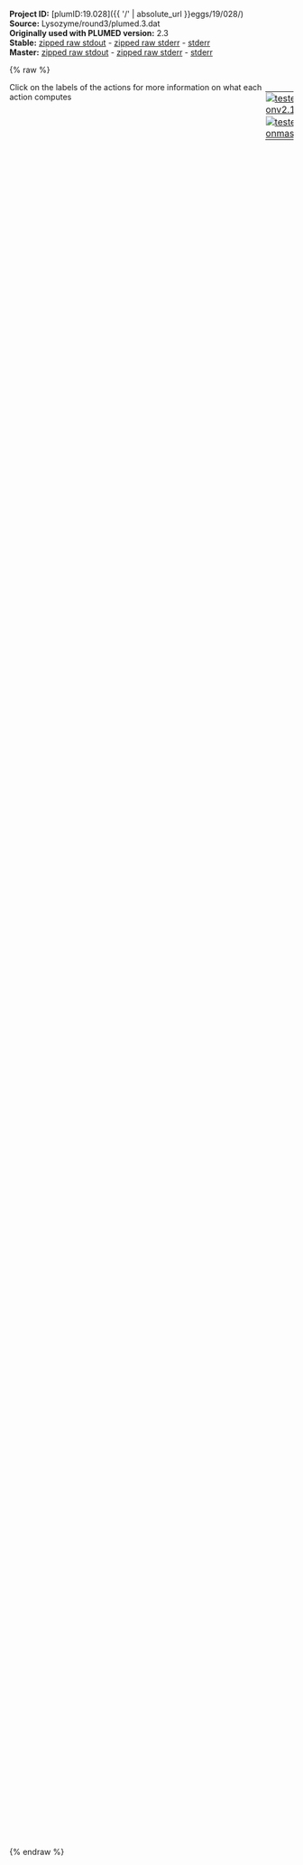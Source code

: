 **Project ID:** [plumID:19.028]({{ '/' | absolute_url }}eggs/19/028/)  
**Source:** Lysozyme/round3/plumed.3.dat  
**Originally used with PLUMED version:** 2.3  
**Stable:** [zipped raw stdout](plumed.3.dat.plumed.stdout.txt.zip) - [zipped raw stderr](plumed.3.dat.plumed.stderr.txt.zip) - [stderr](plumed.3.dat.plumed.stderr)  
**Master:** [zipped raw stdout](plumed.3.dat.plumed_master.stdout.txt.zip) - [zipped raw stderr](plumed.3.dat.plumed_master.stderr.txt.zip) - [stderr](plumed.3.dat.plumed_master.stderr)  

{% raw %}
<div style="width: 100%; float:left">
<div style="width: 90%; float:left" id="value_details_data/Lysozyme/round3/plumed.3.dat"> Click on the labels of the actions for more information on what each action computes </div>
<div style="width: 10%; float:left"><table><tr><td style="padding:1px"><a href="plumed.3.dat.plumed.stderr"><img src="https://img.shields.io/badge/v2.10-passing-green.svg" alt="tested onv2.10" /></a></td></tr><tr><td style="padding:1px"><a href="plumed.3.dat.plumed_master.stderr"><img src="https://img.shields.io/badge/master-passing-green.svg" alt="tested onmaster" /></a></td></tr></table></div></div>
<pre style="width=97%;">
<span class="plumedtooltip" style="color:green">WHOLEMOLECULES<span class="right">This action is used to rebuild molecules that can become split by the periodic boundary conditions. <a href="https://www.plumed.org/doc-master/user-doc/html/_w_h_o_l_e_m_o_l_e_c_u_l_e_s.html" style="color:green">More details</a><i></i></span></span> <span class="plumedtooltip">ENTITY0<span class="right">the atoms that make up a molecule that you wish to align<i></i></span></span>=1-2881


<span style="display:none;" id="data/Lysozyme/round3/plumed.3.dat">The WHOLEMOLECULES action with label <b></b> calculates something</span><b name="data/Lysozyme/round3/plumed.3.datlig" onclick='showPath("data/Lysozyme/round3/plumed.3.dat","data/Lysozyme/round3/plumed.3.datlig","data/Lysozyme/round3/plumed.3.datlig","violet")'>lig</b><span style="display:none;" id="data/Lysozyme/round3/plumed.3.datlig">The COM action with label <b>lig</b> calculates the following quantities:<table  align="center" frame="void" width="95%" cellpadding="5%"><tr><td width="5%"><b> Quantity </b>  </td><td width="5%"><b> Type </b>  </td><td><b> Description </b> </td></tr><tr><td width="5%">lig</td><td width="5%"><font color="violet">atoms</font></td><td>virtual atom calculated by COM action</td></tr></table></span>: <span class="plumedtooltip" style="color:green">COM<span class="right">Calculate the center of mass for a group of atoms. <a href="https://www.plumed.org/doc-master/user-doc/html/_c_o_m.html" style="color:green">More details</a><i></i></span></span> <span class="plumedtooltip">ATOMS<span class="right">the list of atoms which are involved the virtual atom's definition<i></i></span></span>=2870,2872,2874


<b name="data/Lysozyme/round3/plumed.3.datd1" onclick='showPath("data/Lysozyme/round3/plumed.3.dat","data/Lysozyme/round3/plumed.3.datd1","data/Lysozyme/round3/plumed.3.datd1","black")'>d1</b><span style="display:none;" id="data/Lysozyme/round3/plumed.3.datd1">The DISTANCE action with label <b>d1</b> calculates the following quantities:<table  align="center" frame="void" width="95%" cellpadding="5%"><tr><td width="5%"><b> Quantity </b>  </td><td width="5%"><b> Type </b>  </td><td><b> Description </b> </td></tr><tr><td width="5%">d1</td><td width="5%"><font color="black">scalar</font></td><td>the DISTANCE between this pair of atoms</td></tr></table></span>: <span class="plumedtooltip" style="color:green">DISTANCE<span class="right">Calculate the distance between a pair of atoms. <a href="https://www.plumed.org/doc-master/user-doc/html/_d_i_s_t_a_n_c_e.html" style="color:green">More details</a><i></i></span></span> <span class="plumedtooltip">ATOMS<span class="right">the pair of atom that we are calculating the distance between<i></i></span></span>=<b name="data/Lysozyme/round3/plumed.3.datlig">lig</b>,1533
<b name="data/Lysozyme/round3/plumed.3.datd2" onclick='showPath("data/Lysozyme/round3/plumed.3.dat","data/Lysozyme/round3/plumed.3.datd2","data/Lysozyme/round3/plumed.3.datd2","black")'>d2</b><span style="display:none;" id="data/Lysozyme/round3/plumed.3.datd2">The DISTANCE action with label <b>d2</b> calculates the following quantities:<table  align="center" frame="void" width="95%" cellpadding="5%"><tr><td width="5%"><b> Quantity </b>  </td><td width="5%"><b> Type </b>  </td><td><b> Description </b> </td></tr><tr><td width="5%">d2</td><td width="5%"><font color="black">scalar</font></td><td>the DISTANCE between this pair of atoms</td></tr></table></span>: <span class="plumedtooltip" style="color:green">DISTANCE<span class="right">Calculate the distance between a pair of atoms. <a href="https://www.plumed.org/doc-master/user-doc/html/_d_i_s_t_a_n_c_e.html" style="color:green">More details</a><i></i></span></span> <span class="plumedtooltip">ATOMS<span class="right">the pair of atom that we are calculating the distance between<i></i></span></span>=<b name="data/Lysozyme/round3/plumed.3.datlig">lig</b>,1716
<b name="data/Lysozyme/round3/plumed.3.datd3" onclick='showPath("data/Lysozyme/round3/plumed.3.dat","data/Lysozyme/round3/plumed.3.datd3","data/Lysozyme/round3/plumed.3.datd3","black")'>d3</b><span style="display:none;" id="data/Lysozyme/round3/plumed.3.datd3">The DISTANCE action with label <b>d3</b> calculates the following quantities:<table  align="center" frame="void" width="95%" cellpadding="5%"><tr><td width="5%"><b> Quantity </b>  </td><td width="5%"><b> Type </b>  </td><td><b> Description </b> </td></tr><tr><td width="5%">d3</td><td width="5%"><font color="black">scalar</font></td><td>the DISTANCE between this pair of atoms</td></tr></table></span>: <span class="plumedtooltip" style="color:green">DISTANCE<span class="right">Calculate the distance between a pair of atoms. <a href="https://www.plumed.org/doc-master/user-doc/html/_d_i_s_t_a_n_c_e.html" style="color:green">More details</a><i></i></span></span> <span class="plumedtooltip">ATOMS<span class="right">the pair of atom that we are calculating the distance between<i></i></span></span>=<b name="data/Lysozyme/round3/plumed.3.datlig">lig</b>,2285
<b name="data/Lysozyme/round3/plumed.3.datd4" onclick='showPath("data/Lysozyme/round3/plumed.3.dat","data/Lysozyme/round3/plumed.3.datd4","data/Lysozyme/round3/plumed.3.datd4","black")'>d4</b><span style="display:none;" id="data/Lysozyme/round3/plumed.3.datd4">The DISTANCE action with label <b>d4</b> calculates the following quantities:<table  align="center" frame="void" width="95%" cellpadding="5%"><tr><td width="5%"><b> Quantity </b>  </td><td width="5%"><b> Type </b>  </td><td><b> Description </b> </td></tr><tr><td width="5%">d4</td><td width="5%"><font color="black">scalar</font></td><td>the DISTANCE between this pair of atoms</td></tr></table></span>: <span class="plumedtooltip" style="color:green">DISTANCE<span class="right">Calculate the distance between a pair of atoms. <a href="https://www.plumed.org/doc-master/user-doc/html/_d_i_s_t_a_n_c_e.html" style="color:green">More details</a><i></i></span></span> <span class="plumedtooltip">ATOMS<span class="right">the pair of atom that we are calculating the distance between<i></i></span></span>=<b name="data/Lysozyme/round3/plumed.3.datlig">lig</b>,2005
<b name="data/Lysozyme/round3/plumed.3.datd5" onclick='showPath("data/Lysozyme/round3/plumed.3.dat","data/Lysozyme/round3/plumed.3.datd5","data/Lysozyme/round3/plumed.3.datd5","black")'>d5</b><span style="display:none;" id="data/Lysozyme/round3/plumed.3.datd5">The DISTANCE action with label <b>d5</b> calculates the following quantities:<table  align="center" frame="void" width="95%" cellpadding="5%"><tr><td width="5%"><b> Quantity </b>  </td><td width="5%"><b> Type </b>  </td><td><b> Description </b> </td></tr><tr><td width="5%">d5</td><td width="5%"><font color="black">scalar</font></td><td>the DISTANCE between this pair of atoms</td></tr></table></span>: <span class="plumedtooltip" style="color:green">DISTANCE<span class="right">Calculate the distance between a pair of atoms. <a href="https://www.plumed.org/doc-master/user-doc/html/_d_i_s_t_a_n_c_e.html" style="color:green">More details</a><i></i></span></span> <span class="plumedtooltip">ATOMS<span class="right">the pair of atom that we are calculating the distance between<i></i></span></span>=<b name="data/Lysozyme/round3/plumed.3.datlig">lig</b>,1905
<b name="data/Lysozyme/round3/plumed.3.datd6" onclick='showPath("data/Lysozyme/round3/plumed.3.dat","data/Lysozyme/round3/plumed.3.datd6","data/Lysozyme/round3/plumed.3.datd6","black")'>d6</b><span style="display:none;" id="data/Lysozyme/round3/plumed.3.datd6">The DISTANCE action with label <b>d6</b> calculates the following quantities:<table  align="center" frame="void" width="95%" cellpadding="5%"><tr><td width="5%"><b> Quantity </b>  </td><td width="5%"><b> Type </b>  </td><td><b> Description </b> </td></tr><tr><td width="5%">d6</td><td width="5%"><font color="black">scalar</font></td><td>the DISTANCE between this pair of atoms</td></tr></table></span>: <span class="plumedtooltip" style="color:green">DISTANCE<span class="right">Calculate the distance between a pair of atoms. <a href="https://www.plumed.org/doc-master/user-doc/html/_d_i_s_t_a_n_c_e.html" style="color:green">More details</a><i></i></span></span> <span class="plumedtooltip">ATOMS<span class="right">the pair of atom that we are calculating the distance between<i></i></span></span>=<b name="data/Lysozyme/round3/plumed.3.datlig">lig</b>,2239 
<b name="data/Lysozyme/round3/plumed.3.datd7" onclick='showPath("data/Lysozyme/round3/plumed.3.dat","data/Lysozyme/round3/plumed.3.datd7","data/Lysozyme/round3/plumed.3.datd7","black")'>d7</b><span style="display:none;" id="data/Lysozyme/round3/plumed.3.datd7">The DISTANCE action with label <b>d7</b> calculates the following quantities:<table  align="center" frame="void" width="95%" cellpadding="5%"><tr><td width="5%"><b> Quantity </b>  </td><td width="5%"><b> Type </b>  </td><td><b> Description </b> </td></tr><tr><td width="5%">d7</td><td width="5%"><font color="black">scalar</font></td><td>the DISTANCE between this pair of atoms</td></tr></table></span>: <span class="plumedtooltip" style="color:green">DISTANCE<span class="right">Calculate the distance between a pair of atoms. <a href="https://www.plumed.org/doc-master/user-doc/html/_d_i_s_t_a_n_c_e.html" style="color:green">More details</a><i></i></span></span> <span class="plumedtooltip">ATOMS<span class="right">the pair of atom that we are calculating the distance between<i></i></span></span>=<b name="data/Lysozyme/round3/plumed.3.datlig">lig</b>,2424
<b name="data/Lysozyme/round3/plumed.3.datd8" onclick='showPath("data/Lysozyme/round3/plumed.3.dat","data/Lysozyme/round3/plumed.3.datd8","data/Lysozyme/round3/plumed.3.datd8","black")'>d8</b><span style="display:none;" id="data/Lysozyme/round3/plumed.3.datd8">The DISTANCE action with label <b>d8</b> calculates the following quantities:<table  align="center" frame="void" width="95%" cellpadding="5%"><tr><td width="5%"><b> Quantity </b>  </td><td width="5%"><b> Type </b>  </td><td><b> Description </b> </td></tr><tr><td width="5%">d8</td><td width="5%"><font color="black">scalar</font></td><td>the DISTANCE between this pair of atoms</td></tr></table></span>: <span class="plumedtooltip" style="color:green">DISTANCE<span class="right">Calculate the distance between a pair of atoms. <a href="https://www.plumed.org/doc-master/user-doc/html/_d_i_s_t_a_n_c_e.html" style="color:green">More details</a><i></i></span></span> <span class="plumedtooltip">ATOMS<span class="right">the pair of atom that we are calculating the distance between<i></i></span></span>=<b name="data/Lysozyme/round3/plumed.3.datlig">lig</b>,2523

<b name="data/Lysozyme/round3/plumed.3.dathelix1" onclick='showPath("data/Lysozyme/round3/plumed.3.dat","data/Lysozyme/round3/plumed.3.dathelix1","data/Lysozyme/round3/plumed.3.dathelix1","violet")'>helix1</b><span style="display:none;" id="data/Lysozyme/round3/plumed.3.dathelix1">The COM action with label <b>helix1</b> calculates the following quantities:<table  align="center" frame="void" width="95%" cellpadding="5%"><tr><td width="5%"><b> Quantity </b>  </td><td width="5%"><b> Type </b>  </td><td><b> Description </b> </td></tr><tr><td width="5%">helix1</td><td width="5%"><font color="violet">atoms</font></td><td>virtual atom calculated by COM action</td></tr></table></span>: <span class="plumedtooltip" style="color:green">COM<span class="right">Calculate the center of mass for a group of atoms. <a href="https://www.plumed.org/doc-master/user-doc/html/_c_o_m.html" style="color:green">More details</a><i></i></span></span> <span class="plumedtooltip">ATOMS<span class="right">the list of atoms which are involved the virtual atom's definition<i></i></span></span>=1416,1428,1452,1475,1501,1513,1533,1554,1566
<b name="data/Lysozyme/round3/plumed.3.dathelix2" onclick='showPath("data/Lysozyme/round3/plumed.3.dat","data/Lysozyme/round3/plumed.3.dathelix2","data/Lysozyme/round3/plumed.3.dathelix2","violet")'>helix2</b><span style="display:none;" id="data/Lysozyme/round3/plumed.3.dathelix2">The COM action with label <b>helix2</b> calculates the following quantities:<table  align="center" frame="void" width="95%" cellpadding="5%"><tr><td width="5%"><b> Quantity </b>  </td><td width="5%"><b> Type </b>  </td><td><b> Description </b> </td></tr><tr><td width="5%">helix2</td><td width="5%"><font color="violet">atoms</font></td><td>virtual atom calculated by COM action</td></tr></table></span>: <span class="plumedtooltip" style="color:green">COM<span class="right">Calculate the center of mass for a group of atoms. <a href="https://www.plumed.org/doc-master/user-doc/html/_c_o_m.html" style="color:green">More details</a><i></i></span></span> <span class="plumedtooltip">ATOMS<span class="right">the list of atoms which are involved the virtual atom's definition<i></i></span></span>=1964,1980,1994,2005,2028,2052,2071,2094,2111
<b name="data/Lysozyme/round3/plumed.3.dathelix3" onclick='showPath("data/Lysozyme/round3/plumed.3.dat","data/Lysozyme/round3/plumed.3.dathelix3","data/Lysozyme/round3/plumed.3.dathelix3","violet")'>helix3</b><span style="display:none;" id="data/Lysozyme/round3/plumed.3.dathelix3">The COM action with label <b>helix3</b> calculates the following quantities:<table  align="center" frame="void" width="95%" cellpadding="5%"><tr><td width="5%"><b> Quantity </b>  </td><td width="5%"><b> Type </b>  </td><td><b> Description </b> </td></tr><tr><td width="5%">helix3</td><td width="5%"><font color="violet">atoms</font></td><td>virtual atom calculated by COM action</td></tr></table></span>: <span class="plumedtooltip" style="color:green">COM<span class="right">Calculate the center of mass for a group of atoms. <a href="https://www.plumed.org/doc-master/user-doc/html/_c_o_m.html" style="color:green">More details</a><i></i></span></span> <span class="plumedtooltip">ATOMS<span class="right">the list of atoms which are involved the virtual atom's definition<i></i></span></span>=2176,2200,2212,2227,2239,2251,2271,2285,2308
<b name="data/Lysozyme/round3/plumed.3.dathelix4" onclick='showPath("data/Lysozyme/round3/plumed.3.dat","data/Lysozyme/round3/plumed.3.dathelix4","data/Lysozyme/round3/plumed.3.dathelix4","violet")'>helix4</b><span style="display:none;" id="data/Lysozyme/round3/plumed.3.dathelix4">The COM action with label <b>helix4</b> calculates the following quantities:<table  align="center" frame="void" width="95%" cellpadding="5%"><tr><td width="5%"><b> Quantity </b>  </td><td width="5%"><b> Type </b>  </td><td><b> Description </b> </td></tr><tr><td width="5%">helix4</td><td width="5%"><font color="violet">atoms</font></td><td>virtual atom calculated by COM action</td></tr></table></span>: <span class="plumedtooltip" style="color:green">COM<span class="right">Calculate the center of mass for a group of atoms. <a href="https://www.plumed.org/doc-master/user-doc/html/_c_o_m.html" style="color:green">More details</a><i></i></span></span> <span class="plumedtooltip">ATOMS<span class="right">the list of atoms which are involved the virtual atom's definition<i></i></span></span>=2535,2559,2583,2603,2626,2642,2658,2678,2702

<b name="data/Lysozyme/round3/plumed.3.dathd12" onclick='showPath("data/Lysozyme/round3/plumed.3.dat","data/Lysozyme/round3/plumed.3.dathd12","data/Lysozyme/round3/plumed.3.dathd12","black")'>hd12</b><span style="display:none;" id="data/Lysozyme/round3/plumed.3.dathd12">The DISTANCE action with label <b>hd12</b> calculates the following quantities:<table  align="center" frame="void" width="95%" cellpadding="5%"><tr><td width="5%"><b> Quantity </b>  </td><td width="5%"><b> Type </b>  </td><td><b> Description </b> </td></tr><tr><td width="5%">hd12</td><td width="5%"><font color="black">scalar</font></td><td>the DISTANCE between this pair of atoms</td></tr></table></span>: <span class="plumedtooltip" style="color:green">DISTANCE<span class="right">Calculate the distance between a pair of atoms. <a href="https://www.plumed.org/doc-master/user-doc/html/_d_i_s_t_a_n_c_e.html" style="color:green">More details</a><i></i></span></span> <span class="plumedtooltip">ATOMS<span class="right">the pair of atom that we are calculating the distance between<i></i></span></span>=<b name="data/Lysozyme/round3/plumed.3.dathelix1">helix1</b>,<b name="data/Lysozyme/round3/plumed.3.dathelix2">helix2</b>
<b name="data/Lysozyme/round3/plumed.3.dathd23" onclick='showPath("data/Lysozyme/round3/plumed.3.dat","data/Lysozyme/round3/plumed.3.dathd23","data/Lysozyme/round3/plumed.3.dathd23","black")'>hd23</b><span style="display:none;" id="data/Lysozyme/round3/plumed.3.dathd23">The DISTANCE action with label <b>hd23</b> calculates the following quantities:<table  align="center" frame="void" width="95%" cellpadding="5%"><tr><td width="5%"><b> Quantity </b>  </td><td width="5%"><b> Type </b>  </td><td><b> Description </b> </td></tr><tr><td width="5%">hd23</td><td width="5%"><font color="black">scalar</font></td><td>the DISTANCE between this pair of atoms</td></tr></table></span>: <span class="plumedtooltip" style="color:green">DISTANCE<span class="right">Calculate the distance between a pair of atoms. <a href="https://www.plumed.org/doc-master/user-doc/html/_d_i_s_t_a_n_c_e.html" style="color:green">More details</a><i></i></span></span> <span class="plumedtooltip">ATOMS<span class="right">the pair of atom that we are calculating the distance between<i></i></span></span>=<b name="data/Lysozyme/round3/plumed.3.dathelix2">helix2</b>,<b name="data/Lysozyme/round3/plumed.3.dathelix3">helix3</b>
<b name="data/Lysozyme/round3/plumed.3.dathd34" onclick='showPath("data/Lysozyme/round3/plumed.3.dat","data/Lysozyme/round3/plumed.3.dathd34","data/Lysozyme/round3/plumed.3.dathd34","black")'>hd34</b><span style="display:none;" id="data/Lysozyme/round3/plumed.3.dathd34">The DISTANCE action with label <b>hd34</b> calculates the following quantities:<table  align="center" frame="void" width="95%" cellpadding="5%"><tr><td width="5%"><b> Quantity </b>  </td><td width="5%"><b> Type </b>  </td><td><b> Description </b> </td></tr><tr><td width="5%">hd34</td><td width="5%"><font color="black">scalar</font></td><td>the DISTANCE between this pair of atoms</td></tr></table></span>: <span class="plumedtooltip" style="color:green">DISTANCE<span class="right">Calculate the distance between a pair of atoms. <a href="https://www.plumed.org/doc-master/user-doc/html/_d_i_s_t_a_n_c_e.html" style="color:green">More details</a><i></i></span></span> <span class="plumedtooltip">ATOMS<span class="right">the pair of atom that we are calculating the distance between<i></i></span></span>=<b name="data/Lysozyme/round3/plumed.3.dathelix3">helix3</b>,<b name="data/Lysozyme/round3/plumed.3.dathelix4">helix4</b>


<span class="plumedtooltip" style="color:green">COMBINE<span class="right">Calculate a polynomial combination of a set of other variables. <a href="https://www.plumed.org/doc-master/user-doc/html/_c_o_m_b_i_n_e.html" style="color:green">More details</a><i></i></span></span> <span class="plumedtooltip">LABEL<span class="right">a label for the action so that its output can be referenced in the input to other actions<i></i></span></span>=<b name="data/Lysozyme/round3/plumed.3.datrc1" onclick='showPath("data/Lysozyme/round3/plumed.3.dat","data/Lysozyme/round3/plumed.3.datrc1","data/Lysozyme/round3/plumed.3.datrc1","black")'>rc1</b><span style="display:none;" id="data/Lysozyme/round3/plumed.3.datrc1">The COMBINE action with label <b>rc1</b> calculates the following quantities:<table  align="center" frame="void" width="95%" cellpadding="5%"><tr><td width="5%"><b> Quantity </b>  </td><td width="5%"><b> Type </b>  </td><td><b> Description </b> </td></tr><tr><td width="5%">rc1</td><td width="5%"><font color="black">scalar</font></td><td>a linear compbination</td></tr></table></span> <span class="plumedtooltip">ARG<span class="right">the values input to this function<i></i></span></span>=<b name="data/Lysozyme/round3/plumed.3.datd1">d1</b>,<b name="data/Lysozyme/round3/plumed.3.datd2">d2</b>,<b name="data/Lysozyme/round3/plumed.3.datd3">d3</b>,<b name="data/Lysozyme/round3/plumed.3.datd4">d4</b>,<b name="data/Lysozyme/round3/plumed.3.datd5">d5</b>,<b name="data/Lysozyme/round3/plumed.3.datd6">d6</b>,<b name="data/Lysozyme/round3/plumed.3.datd7">d7</b>,<b name="data/Lysozyme/round3/plumed.3.datd8">d8</b>,<b name="data/Lysozyme/round3/plumed.3.dathd12">hd12</b>,<b name="data/Lysozyme/round3/plumed.3.dathd23">hd23</b>,<b name="data/Lysozyme/round3/plumed.3.dathd34">hd34</b>  <span class="plumedtooltip">POWERS<span class="right"> the powers to which you are raising each of the arguments in your function<i></i></span></span>=1,1,1,1,1,1,1,1,1,1,1 <span class="plumedtooltip">COEFFICIENTS<span class="right"> the coefficients of the arguments in your function<i></i></span></span>=-0.1065960692131182,-0.20375846578740134,0.2868449337215851,-0.3559391802958343,0.06772970987413295,0.6708182074106323,-0.24336006338372848,-0.40607423082695965,-0.10605373395450801,0.13541137840046852,0.17279650258546803 <span class="plumedtooltip">PERIODIC<span class="right">if the output of your function is periodic then you should specify the periodicity of the function<i></i></span></span>=NO





<span id="data/Lysozyme/round3/plumed.3.datdefexternal1_short"><span class="plumedtooltip" style="color:green">EXTERNAL<span class="right">Calculate a restraint that is defined on a grid that is read during start up This action has <a class="toggler" href='javascript:;' onclick='toggleDisplay("data/Lysozyme/round3/plumed.3.datdefexternal1");'>hidden defaults</a>. <a href="https://www.plumed.org/doc-master/user-doc/html/_e_x_t_e_r_n_a_l.html">More details</a><i></i></span></span> <span class="plumedtooltip">ARG<span class="right">the labels of the scalars on which the bias will act<i></i></span></span>=<b name="data/Lysozyme/round3/plumed.3.datrc1">rc1</b> <span class="plumedtooltip">FILE<span class="right">the name of the file containing the external potential<i></i></span></span>=static_bias.3.txt <span class="plumedtooltip">LABEL<span class="right">a label for the action so that its output can be referenced in the input to other actions<i></i></span></span>=<b name="data/Lysozyme/round3/plumed.3.datexternal1" onclick='showPath("data/Lysozyme/round3/plumed.3.dat","data/Lysozyme/round3/plumed.3.datexternal1","data/Lysozyme/round3/plumed.3.datexternal1","black")'>external1</b><span style="display:none;" id="data/Lysozyme/round3/plumed.3.datexternal1">The EXTERNAL action with label <b>external1</b> calculates the following quantities:<table  align="center" frame="void" width="95%" cellpadding="5%"><tr><td width="5%"><b> Quantity </b>  </td><td width="5%"><b> Type </b>  </td><td><b> Description </b> </td></tr><tr><td width="5%">external1.bias</td><td width="5%"><font color="black">scalar</font></td><td>the instantaneous value of the bias potential</td></tr></table></span>
</span><span id="data/Lysozyme/round3/plumed.3.datdefexternal1_long" style="display:none;"><span class="plumedtooltip" style="color:green">EXTERNAL<span class="right">Calculate a restraint that is defined on a grid that is read during start up This action uses the <a class="toggler" href='javascript:;' onclick='toggleDisplay("data/Lysozyme/round3/plumed.3.datdefexternal1");'>defaults shown here</a>. <a href="https://www.plumed.org/doc-master/user-doc/html/_e_x_t_e_r_n_a_l.html">More details</a><i></i></span></span> <span class="plumedtooltip">ARG<span class="right">the labels of the scalars on which the bias will act<i></i></span></span>=<b name="data/Lysozyme/round3/plumed.3.datrc1">rc1</b> <span class="plumedtooltip">FILE<span class="right">the name of the file containing the external potential<i></i></span></span>=static_bias.3.txt <span class="plumedtooltip">LABEL<span class="right">a label for the action so that its output can be referenced in the input to other actions<i></i></span></span>=<b name="data/Lysozyme/round3/plumed.3.datexternal1" onclick='showPath("data/Lysozyme/round3/plumed.3.dat","data/Lysozyme/round3/plumed.3.datexternal1","data/Lysozyme/round3/plumed.3.datexternal1","black")'>external1</b>  <span class="plumedtooltip">SCALE<span class="right"> a factor that multiplies the external potential, useful to invert free energies<i></i></span></span>=1.0
</span><br/><br/><span class="plumedtooltip" style="color:green">PRINT<span class="right">Print quantities to a file. <a href="https://www.plumed.org/doc-master/user-doc/html/_p_r_i_n_t.html" style="color:green">More details</a><i></i></span></span> <span class="plumedtooltip">ARG<span class="right">the labels of the values that you would like to print to the file<i></i></span></span>=<b name="data/Lysozyme/round3/plumed.3.datd1">d1</b>,<b name="data/Lysozyme/round3/plumed.3.datd2">d2</b>,<b name="data/Lysozyme/round3/plumed.3.datd3">d3</b>,<b name="data/Lysozyme/round3/plumed.3.datd4">d4</b>,<b name="data/Lysozyme/round3/plumed.3.datd5">d5</b>,<b name="data/Lysozyme/round3/plumed.3.datd6">d6</b>,<b name="data/Lysozyme/round3/plumed.3.datd7">d7</b>,<b name="data/Lysozyme/round3/plumed.3.datd8">d8</b>,<b name="data/Lysozyme/round3/plumed.3.dathd12">hd12</b>,<b name="data/Lysozyme/round3/plumed.3.dathd23">hd23</b>,<b name="data/Lysozyme/round3/plumed.3.dathd34">hd34</b>,<b name="data/Lysozyme/round3/plumed.3.datrc1">rc1</b>,<b name="data/Lysozyme/round3/plumed.3.datexternal1">external1.bias</b> <span class="plumedtooltip">STRIDE<span class="right"> the frequency with which the quantities of interest should be output<i></i></span></span>=1 <span class="plumedtooltip">FILE<span class="right">the name of the file on which to output these quantities<i></i></span></span>=benzene_Lyso_T298_3
</pre>
{% endraw %}
